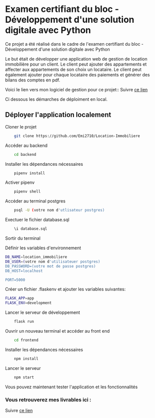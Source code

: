 # Examen certifiant du bloc - Développement d'une solution digitale avec Python

Ce projet a été réalisé dans le cadre de l'examen certifiant du bloc - Développement d'une solution digitale avec Python

Le but était de développer une application web de gestion de location immobilière pour un client. Le client peut ajouter des appartements et affecter aux appartements de son choix un locataire. Le client peut également ajouter pour chaque locataire des paiements et générer des bilans des comptes en pdf.


Voici le lien vers mon logiciel de gestion pour ce projet:: Suivre [ce lien]()

Ci dessous les démarches de déploiment en local.

## Déployer l'application localement


Cloner le projet

```bash
    git clone https://github.com/Emi2710/Location-Immobiliere
```

Accéder au backend

```bash
    cd backend
```
Installer les dépendances nécessaires

```bash
    pipenv install
```

Activer pipenv

```bash
    pipenv shell
```

Accéder au terminal postgres

```bash
    psql -U (votre nom d'utlisateur postgres)
```

Exectuer le fichier database.sql

```bash
    \i database.sql
```

Sortir du terminal 

Définir les variables d'environnement
```bash
DB_NAME=location_immobiliere
DB_USER=(votre nom d'utilisateuer postgres)
DB_PASSWORD=(votre mot de passe postgres)
DB_HOST=localhost

PORT=5000
```
Créer un fichier .flaskenv et ajouter les variables suivantes:
```bash
FLASK_APP=app
FLASK_ENV=development
```

Lancer le serveur de développement

```bash
    flask run 
```

Ouvrir un nouveau terminal et accéder au front end 

```bash
    cd frontend
```

Installer les dépendances nécessaires

```bash
    npm install 
```

Lancer le serveur

```bash
    npm start
```

Vous pouvez maintenant tester l'application et les fonctionnalités


### Vous retrouverez mes livrables ici :

Suivre [ce lien]() 
